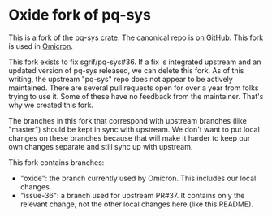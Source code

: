 # Oxide fork of pq-sys

This is a fork of the [pq-sys crate](https://crates.io/crates/pq-sys).  The
canonical repo is [on GitHub](https://github.com/sgrif/pq-sys).  This fork is
used in [Omicron](https://github.com/oxidecomputer/omicron).

This fork exists to fix sgrif/pq-sys#36.  If a fix is integrated upstream and an
updated version of pq-sys released, we can delete this fork.  As of this
writing, the upstream "pq-sys" repo does not appear to be actively maintained.
There are several pull requests open for over a year from folks trying to use
it.  Some of these have no feedback from the maintainer.  That's why we created
this fork.

The branches in this fork that correspond with upstream branches (like "master")
should be kept in sync with upstream.  We don't want to put local changes on
these branches because that will make it harder to keep our own changes separate
and still sync up with upstream.

This fork contains branches:

- "oxide": the branch currently used by Omicron.  This includes our local
  changes.
- "issue-36": a branch used for upstream PR#37.  It contains only the relevant
  change, not the other local changes here (like this README).
